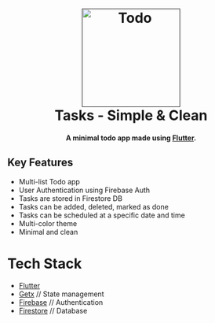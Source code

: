 <h1 align="center">
  <br>
  <a href=""><img src="https://user-images.githubusercontent.com/78314165/150666685-7954de01-26c0-4d20-8d65-a238ff85efb0.png" alt="Todo" width="200"></a>
  <br>
  Tasks - Simple & Clean
  <br>
</h1>

<h4 align="center">A minimal todo app made using <a href="https://flutter.dev" target="_blank">Flutter</a>.</h4>

## Key Features

* Multi-list Todo app
* User Authentication using Firebase Auth
* Tasks are stored in Firestore DB
* Tasks can be added, deleted, marked as done
* Tasks can be scheduled at a specific date and time
* Multi-color theme
* Minimal and clean

# Tech Stack

- [Flutter](https://flutter.dev)
- [Getx](https://pub.dev/packages/get) // State management
- [Firebase](https://firebase.google.com/) // Authentication
- [Firestore](https://firebase.google.com/products/firestore) // Database
